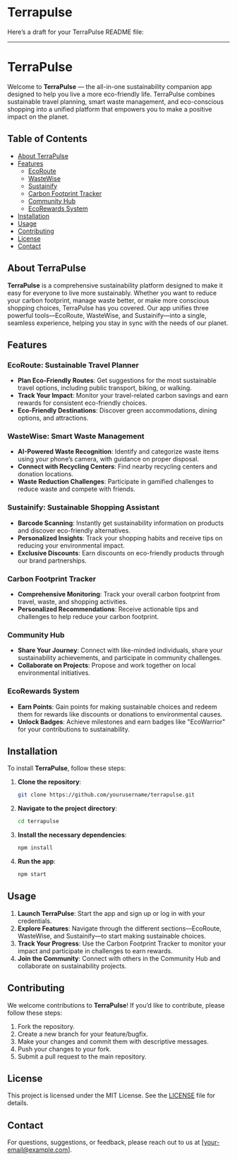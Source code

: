 # Terrapulse
Here’s a draft for your TerraPulse README file:

---

# TerraPulse

Welcome to **TerraPulse** — the all-in-one sustainability companion app designed to help you live a more eco-friendly life. TerraPulse combines sustainable travel planning, smart waste management, and eco-conscious shopping into a unified platform that empowers you to make a positive impact on the planet.

## Table of Contents

- [About TerraPulse](#about-terrapulse)
- [Features](#features)
  - [EcoRoute](#ecoroute)
  - [WasteWise](#wastewise)
  - [Sustainify](#sustainify)
  - [Carbon Footprint Tracker](#carbon-footprint-tracker)
  - [Community Hub](#community-hub)
  - [EcoRewards System](#ecorewards-system)
- [Installation](#installation)
- [Usage](#usage)
- [Contributing](#contributing)
- [License](#license)
- [Contact](#contact)

## About TerraPulse

**TerraPulse** is a comprehensive sustainability platform designed to make it easy for everyone to live more sustainably. Whether you want to reduce your carbon footprint, manage waste better, or make more conscious shopping choices, TerraPulse has you covered. Our app unifies three powerful tools—EcoRoute, WasteWise, and Sustainify—into a single, seamless experience, helping you stay in sync with the needs of our planet.

## Features

### EcoRoute: Sustainable Travel Planner
- **Plan Eco-Friendly Routes**: Get suggestions for the most sustainable travel options, including public transport, biking, or walking.
- **Track Your Impact**: Monitor your travel-related carbon savings and earn rewards for consistent eco-friendly choices.
- **Eco-Friendly Destinations**: Discover green accommodations, dining options, and attractions.

### WasteWise: Smart Waste Management
- **AI-Powered Waste Recognition**: Identify and categorize waste items using your phone’s camera, with guidance on proper disposal.
- **Connect with Recycling Centers**: Find nearby recycling centers and donation locations.
- **Waste Reduction Challenges**: Participate in gamified challenges to reduce waste and compete with friends.

### Sustainify: Sustainable Shopping Assistant
- **Barcode Scanning**: Instantly get sustainability information on products and discover eco-friendly alternatives.
- **Personalized Insights**: Track your shopping habits and receive tips on reducing your environmental impact.
- **Exclusive Discounts**: Earn discounts on eco-friendly products through our brand partnerships.

### Carbon Footprint Tracker
- **Comprehensive Monitoring**: Track your overall carbon footprint from travel, waste, and shopping activities.
- **Personalized Recommendations**: Receive actionable tips and challenges to help reduce your carbon footprint.

### Community Hub
- **Share Your Journey**: Connect with like-minded individuals, share your sustainability achievements, and participate in community challenges.
- **Collaborate on Projects**: Propose and work together on local environmental initiatives.

### EcoRewards System
- **Earn Points**: Gain points for making sustainable choices and redeem them for rewards like discounts or donations to environmental causes.
- **Unlock Badges**: Achieve milestones and earn badges like "EcoWarrior" for your contributions to sustainability.

## Installation

To install **TerraPulse**, follow these steps:

1. **Clone the repository**:
   ```bash
   git clone https://github.com/yourusername/terrapulse.git
   ```
2. **Navigate to the project directory**:
   ```bash
   cd terrapulse
   ```
3. **Install the necessary dependencies**:
   ```bash
   npm install
   ```
4. **Run the app**:
   ```bash
   npm start
   ```

## Usage

1. **Launch TerraPulse**: Start the app and sign up or log in with your credentials.
2. **Explore Features**: Navigate through the different sections—EcoRoute, WasteWise, and Sustainify—to start making sustainable choices.
3. **Track Your Progress**: Use the Carbon Footprint Tracker to monitor your impact and participate in challenges to earn rewards.
4. **Join the Community**: Connect with others in the Community Hub and collaborate on sustainability projects.

## Contributing

We welcome contributions to **TerraPulse**! If you’d like to contribute, please follow these steps:

1. Fork the repository.
2. Create a new branch for your feature/bugfix.
3. Make your changes and commit them with descriptive messages.
4. Push your changes to your fork.
5. Submit a pull request to the main repository.

## License

This project is licensed under the MIT License. See the [LICENSE](LICENSE) file for details.

## Contact

For questions, suggestions, or feedback, please reach out to us at [your-email@example.com].

